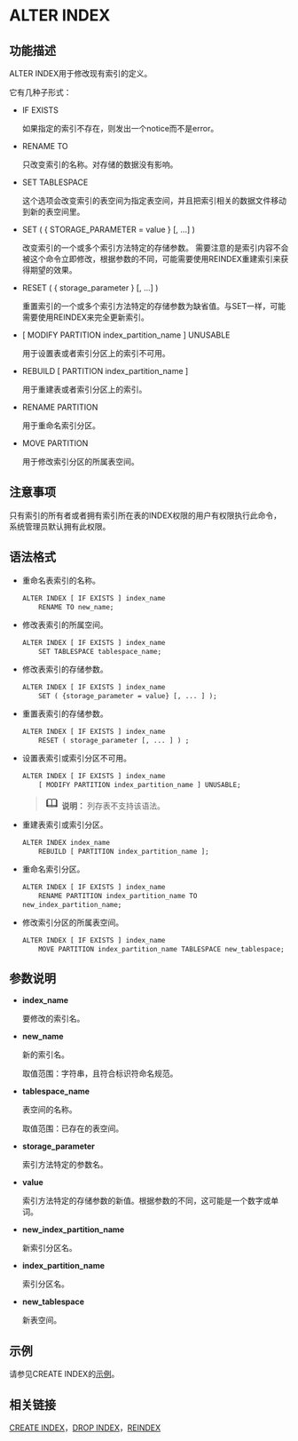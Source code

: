 # ALTER INDEX<a name="ZH-CN_TOPIC_0289900645"></a>

## 功能描述<a name="zh-cn_topic_0283137124_zh-cn_topic_0237122063_zh-cn_topic_0059778960_sfe4d0517393c4151ab84ea0450924b7c"></a>

ALTER INDEX用于修改现有索引的定义。

它有几种子形式：

-   IF EXISTS

    如果指定的索引不存在，则发出一个notice而不是error。

-   RENAME TO

    只改变索引的名称。对存储的数据没有影响。

-   SET TABLESPACE

    这个选项会改变索引的表空间为指定表空间，并且把索引相关的数据文件移动到新的表空间里。

-   SET \(  \{ STORAGE\_PARAMETER = value  \}  \[, ...\] \)

    改变索引的一个或多个索引方法特定的存储参数。  需要注意的是索引内容不会被这个命令立即修改，根据参数的不同，可能需要使用REINDEX重建索引来获得期望的效果。

-   RESET \(  \{ storage\_parameter  \}  \[, ...\] \)

    重置索引的一个或多个索引方法特定的存储参数为缺省值。与SET一样，可能需要使用REINDEX来完全更新索引。

-   \[ MODIFY PARTITION index\_partition\_name  \] UNUSABLE

    用于设置表或者索引分区上的索引不可用。

-   REBUILD \[ PARTITION index\_partition\_name \]

    用于重建表或者索引分区上的索引。

-   RENAME PARTITION

    用于重命名索引分区。

-   MOVE PARTITION

    用于修改索引分区的所属表空间。


## 注意事项<a name="zh-cn_topic_0283137124_zh-cn_topic_0237122063_zh-cn_topic_0059778960_s503281b2c63545749248dae8614077e7"></a>

只有索引的所有者或者拥有索引所在表的INDEX权限的用户有权限执行此命令，系统管理员默认拥有此权限。

## 语法格式<a name="zh-cn_topic_0283137124_zh-cn_topic_0237122063_zh-cn_topic_0059778960_sf28f1b42c78e4ae79c9097da9057c429"></a>

-   重命名表索引的名称。

    ```
    ALTER INDEX [ IF EXISTS ] index_name 
        RENAME TO new_name;
    ```


-   修改表索引的所属空间。

    ```
    ALTER INDEX [ IF EXISTS ] index_name 
        SET TABLESPACE tablespace_name;
    ```


-   修改表索引的存储参数。

    ```
    ALTER INDEX [ IF EXISTS ] index_name 
        SET ( {storage_parameter = value} [, ... ] );
    ```


-   重置表索引的存储参数。

    ```
    ALTER INDEX [ IF EXISTS ] index_name 
        RESET ( storage_parameter [, ... ] ) ;
    ```


-   设置表索引或索引分区不可用。

    ```
    ALTER INDEX [ IF EXISTS ] index_name 
        [ MODIFY PARTITION index_partition_name ] UNUSABLE;
    ```

    >![](public_sys-resources/icon-note.gif) **说明：** 
    >列存表不支持该语法。


-   重建表索引或索引分区。

    ```
    ALTER INDEX index_name 
        REBUILD [ PARTITION index_partition_name ];
    ```


-   重命名索引分区。

    ```
    ALTER INDEX [ IF EXISTS ] index_name 
        RENAME PARTITION index_partition_name TO new_index_partition_name;
    ```


-   修改索引分区的所属表空间。

    ```
    ALTER INDEX [ IF EXISTS ] index_name 
        MOVE PARTITION index_partition_name TABLESPACE new_tablespace;
    ```


## 参数说明<a name="zh-cn_topic_0283137124_zh-cn_topic_0237122063_zh-cn_topic_0059778960_sbb551b3820484c06ac91aa80e311e48e"></a>

-   **index\_name**

    要修改的索引名。

-   **new\_name**

    新的索引名。

    取值范围：字符串，且符合标识符命名规范。

-   **tablespace\_name**

    表空间的名称。

    取值范围：已存在的表空间。

-   **storage\_parameter**

    索引方法特定的参数名。

-   **value**

    索引方法特定的存储参数的新值。根据参数的不同，这可能是一个数字或单词。

-   **new\_index\_partition\_name**

    新索引分区名。

-   **index\_partition\_name**

    索引分区名。

-   **new\_tablespace**

    新表空间。


## 示例<a name="zh-cn_topic_0283137124_zh-cn_topic_0237122063_zh-cn_topic_0059778960_sc18e85a8e57649469b874f56ded3847b"></a>

请参见CREATE INDEX的[示例](zh-cn_topic_0289900160.md#zh-cn_topic_0283136578_zh-cn_topic_0237122106_zh-cn_topic_0059777455_s985289833081489e9d77c485755bd362)。

## 相关链接<a name="zh-cn_topic_0283137124_zh-cn_topic_0237122063_zh-cn_topic_0059778960_sc49c6608f7ca4dd6bfacdb1da044d816"></a>

[CREATE INDEX](CREATE-INDEX.md)，[DROP INDEX](DROP-INDEX.md)，[REINDEX](REINDEX.md)

